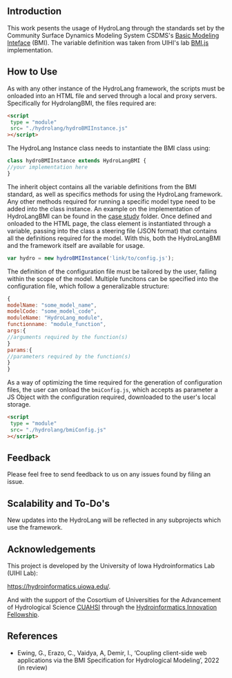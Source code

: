 ## Introduction
This work pesents the usage of HydroLang through the standards set by the Community Surface Dynamics Modeling System CSDMS's [Basic Modeling Inteface](https://csdms.colorado.edu/wiki/BMI) (BMI). The variable definition was taken from UIHI's lab [BMI.js](https://github.com/uihilab/BMI-JS) implementation.

## How to Use
As with any other instance of the HydroLang framework, the scripts must be onloaded into an HTML file and served through a local and proxy servers. Specifically for HydrolangBMI, the files required are:

```html
<script
 type = "module"
 src= "./hydrolang/hydroBMIInstance.js"
></script>
```
The HydroLang Instance class needs to instantiate the BMI class using:

```javascript
class hydroBMIInstance extends HydroLangBMI {
//your implementation here
}
```
The inherit object contains all the variable definitions from the BMI standard, as well as specifics methods for using the HydroLang framework. Any other methods required for running a specific model type need to be added into the class instance. An example on the implementation of HydroLangBMI can be found in the [case study](https://github.com/uihilab/HydroLang/tree/master/hydrolang/bmi-implementation/case-study) folder. Once defined and onloaded to the HTML page, the class element is instantiated through a variable, passing into the class a steering file (JSON format) that contains all the definitions required for the model. With this, both the HydroLangBMI and the framework itself are available for usage.

```javascript
var hydro = new hydroBMIInstance('link/to/config.js');
```
The definition of the configuration file must be tailored by the user, falling within the scope of the model. Multiple funcitons can be specified into the configuration file, which follow a generalizable structure:

```javascript
{
modelName: "some_model_name",
modelCode: "some_model_code",
moduleName: "HydroLang_module",
functionname: "module_function",
args:{
//arguments required by the function(s)
}
params:{
//parameters required by the function(s)
}
}
```
As a way of optimizing the time required for the generation of configuration files, the user can onload the `bmiConfig.js`, which accepts as parameter a JS Object with the configuration required, downloaded to the user's local storage.

```html
<script
 type = "module"
 src= "./hydrolang/bmiConfig.js"
></script>
```
## Feedback
Please feel free to send feedback to us on any issues found by filing an issue.

## Scalability and To-Do's
New updates into the HydroLang will be reflected in any subprojects which use the framework.

## Acknowledgements
This project is developed by the University of Iowa Hydroinformatics Lab (UIHI Lab):

https://hydroinformatics.uiowa.edu/.

And with the support of the Cosortium of Universities for the Advancement of Hydrological Science [CUAHSI](https://www.cuahsi.org/) through the [Hydroinformatics Innovation Fellowship](https://www.cuahsi.org/grant-opportunities/hydroinformatics-innovation-fellowship).

## References

* Ewing, G., Erazo, C., Vaidya, A, Demir, I., ‘Coupling client-side web applications via the BMI Specification for Hydrological Modeling’, 2022 (in review)
